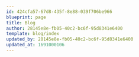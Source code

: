 ```yaml
---
id: 424cfa57-67d8-435f-8e88-039f706be966
blueprint: page
title: Blog
author: 28145e8e-fb05-40c2-bc6f-95d8341e6400
template: blog/index
updated_by: 28145e8e-fb05-40c2-bc6f-95d8341e6400
updated_at: 1691000106
---
```

